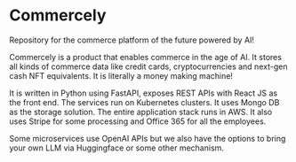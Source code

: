 # Commercely
Repository for the commerce platform of the future powered by AI!

Commercely is a product that enables commerce in the age of AI. It stores all kinds of commerce data like credit cards, cryptocurrencies and next-gen cash NFT equivalents. It is literally a money making machine!

It is written in Python using FastAPI, exposes REST APIs with React JS as the front end. The services run on Kubernetes clusters. It uses Mongo DB as the storage solution. The entire application stack runs in AWS. It also uses Stripe for some processing and Office 365 for all the employees.

Some microservices use OpenAI APIs but we also have the options to bring your own LLM via Huggingface or some other mechanism. 
